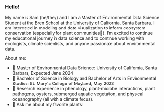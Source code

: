 ### Hello!

My name is Sam (he/they) and I am a Master of Environmental Data Science Student at the Bren School at the University of California, Santa Barbara. I am interested in  modeling and data visualization to inform ecosystem conservation (especially for plant communities🌱). I'm excited to continue my educational journey in data science and to continue working with ecologists, climate scientists, and anyone passionate about environmental data.

About me:
- 🏫 Master of Environmental Data Science: University of California, Santa Barbara, Expected June 2024
- 🏫 Bachelor of Science in Biology and Bachelor of Arts in Environmental Studies: St. Mary's College of Mayland, May 2023
- 🌱 Research experience in phenology, plant-microbe interactions, plant pathogens, oysters, submerged aquatic vegetation, and physical oceanography (all with a climate focus).
- 💬 Ask me about my favorite plants!

